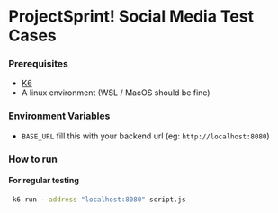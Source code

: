 # ProjectSprint! Social Media Test Cases

### Prerequisites
- [K6](https://k6.io/docs/get-started/installation/)
- A linux environment (WSL / MacOS should be fine)


### Environment Variables
- `BASE_URL` fill this with your backend url (eg: `http://localhost:8080`)

### How to run
#### For regular testing
```bash
 k6 run --address "localhost:8080" script.js
```